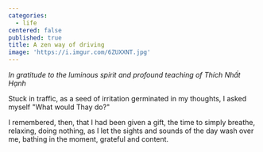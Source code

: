 ```yaml
---
categories:
  - life
centered: false
published: true
title: A zen way of driving
image: 'https://i.imgur.com/6ZUXXNT.jpg'
---
```

_In gratitude to the luminous spirit 
and profound teaching of Thích Nhất Hạnh_
 
Stuck in traffic, 
as a seed of irritation
germinated in my thoughts,
I asked myself 
"What would Thay  do?"

I remembered, then,
that I had been given a gift, 
the time to simply breathe,
relaxing, doing nothing, 
as I let the sights 
and sounds of the day 
wash over me,
bathing in the moment,
grateful and content.
